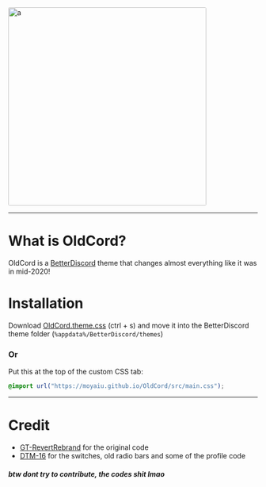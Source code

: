 <img src="https://cdn.discordapp.com/attachments/827938615958831134/928963957601996830/oldcord.png" alt="a" style="border-radius: 3px" height="400" >

---

# What is OldCord?

OldCord is a [BetterDiscord](https://betterdiscord.app " ") theme that changes almost everything like it was in mid-2020!

# Installation

Download [OldCord.theme.css](https://github.com/moyaiu/OldCord/blob/main/OldCord.theme.css " ") (ctrl + s) and move it into the BetterDiscord theme folder (`%appdata%/BetterDiscord/themes`)

### Or

Put this at the top of the custom CSS tab:

```css
@import url("https://moyaiu.github.io/OldCord/src/main.css");
```

---

# Credit

-   [GT-RevertRebrand](https://github.com/Goose-Nest/GT-RevertRebrand) for the original code
-   [DTM-16](https://github.com/Goose-Nest/GT-RevertRebrand) for the switches, old radio bars and some of the profile code

##### btw dont try to contribute, the codes shit lmao